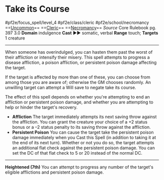 # Take its Course
#pf2e/focus_spell/level_4 #pf2e/class/cleric #pf2e/school/necromancy 
==[Uncommon](../../../../../TTRPGShare-Pathfinder-2E-Vault/rules/traits/uncommon.md)== ==[Cleric](../../../../../TTRPGShare-Pathfinder-2E-Vault/rules/traits/cleric.md)== ==[Necromancy](../../../../../TTRPGShare-Pathfinder-2E-Vault/rules/traits/necromancy.md)==
*Source* Core Rulebook pg. 397 3.0
**Domain** indulgence
**Cast** ►► somatic, verbal
**Range** touch; **Targets** 1 creature

---
When someone has overindulged, you can hasten them past the worst of their affliction or intensify their misery. This spell attempts to progress a disease affliction, a poison affliction, or persistent poison damage affecting the target.

If the target is affected by more than one of these, you can choose from among those you are aware of; otherwise the GM chooses randomly. An unwilling target can attempt a Will save to negate take its course.

The effect of this spell depends on whether you're attempting to end an affliction or persistent poison damage, and whether you are attempting to help or hinder the target's recovery.
- **Affliction** The target immediately attempts its next saving throw against the affliction. You can grant the creature your choice of a +2 status bonus or a –2 status penalty to its saving throw against the affliction.
- **Persistent Poison** You can cause the target take the persistent poison damage immediately when you Cast this Spell (in addition to taking it at the end of its next turn). Whether or not you do so, the target attempts an additional flat check against the persistent poison damage. You can set the DC of that flat check to 5 or 20 instead of the normal DC.

<hr>

**Heightened (7th)** You can attempt to progress any number of the target's eligible afflictions and persistent poison damage.